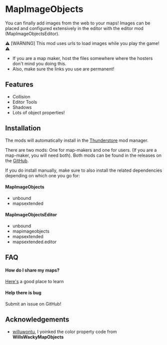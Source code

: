 
# MapImageObjects

You can finally add images from the web to your maps! Images can be placed and configured extensively in the editor with the editor mod (MapImageObjectsEditor).

⚠ [WARNING] This mod uses urls to load images while you play the game! ⚠
- If you are a map maker, host the files somewhere where the hosters don't mind you doing this.
- Also, make sure the links you use are permanent!

## Features

- Collision
- Editor Tools
- Shadows
- Lots of object properties!

## Installation

The mods will automatically install in the [Thunderstore](https://thunderstore.io/) mod manager.

There are two mods: One for map-makers and one for users. (If you are a map-maker, you will need both). Both mods can be found in the releases on the [GitHub](https://github.com/Woukie/MapImageObjects).

If you do install manually, make sure to also install the related dependencies depending on which one you go for:

#### MapImageObjects
- unbound
- mapsextended

#### MapImageObjectsEditor
- unbound
- mapimageobjects
- mapsextended
- mapsextended.editor

## FAQ

#### How do I share my maps?

[Here's](https://docs.google.com/document/d/1f0bZvolXIGhVRpIURijiVFN2k6p7bZQlzpfVuIE-HFw/edit#heading=h.1r8wfrbpupek) a good place to learn

#### Help there is bug

Submit an issue on GitHub!

## Acknowledgements

 - [willuwontu](https://github.com/willuwontu), I yoinked the color property code from **WillsWackyMapObjects**
 
